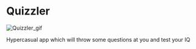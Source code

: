 # Quizzler

![Quizzler_gif](https://user-images.githubusercontent.com/75520295/215068849-e2e1617d-67f5-4564-af55-380b03ce04dd.gif)

Hypercasual app which will throw some questions at you and test your IQ
